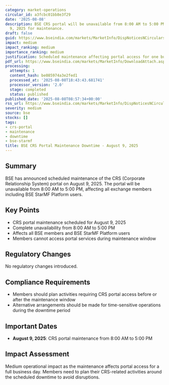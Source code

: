 ```yaml
---
category: market-operations
circular_id: a3fcbc01bb8e3f29
date: '2025-08-08'
description: BSE CRS portal will be unavailable from 8:00 AM to 5:00 PM on August
  9, 2025 for maintenance.
draft: false
guid: https://www.bseindia.com/markets/MarketInfo/DispNoticesNCirculars.aspx?Noticeid={8F580828-F057-4CA6-B705-4365F791AE42}&noticeno=20250808-7&dt=08/08/2025&icount=7&totcount=62&flag=0
impact: medium
impact_ranking: medium
importance_ranking: medium
justification: Scheduled maintenance affecting portal access for one business day
pdf_url: https://www.bseindia.com/markets/MarketInfo/DownloadAttach.aspx?id=20250808-7&attachedId=
processing:
  attempts: 1
  content_hash: be085974a3e2fed1
  processed_at: '2025-08-08T18:43:43.681741'
  processor_version: '2.0'
  stage: completed
  status: published
published_date: '2025-08-08T08:57:34+00:00'
rss_url: https://www.bseindia.com/markets/MarketInfo/DispNoticesNCirculars.aspx?Noticeid={8F580828-F057-4CA6-B705-4365F791AE42}&noticeno=20250808-7&dt=08/08/2025&icount=7&totcount=62&flag=0
severity: medium
source: bse
stocks: []
tags:
- crs-portal
- maintenance
- downtime
- bse-starmf
title: BSE CRS Portal Maintenance Downtime - August 9, 2025
---
```


## Summary

BSE has announced scheduled maintenance of the CRS (Corporate Relationship System) portal on August 9, 2025. The portal will be unavailable from 8:00 AM to 5:00 PM, affecting all exchange members including BSE StarMF Platform users.

## Key Points

- CRS portal maintenance scheduled for August 9, 2025
- Complete unavailability from 8:00 AM to 5:00 PM
- Affects all BSE members and BSE StarMF Platform users
- Members cannot access portal services during maintenance window

## Regulatory Changes

No regulatory changes introduced.

## Compliance Requirements

- Members should plan activities requiring CRS portal access before or after the maintenance window
- Alternative arrangements should be made for time-sensitive operations during the downtime period

## Important Dates

- **August 9, 2025**: CRS portal maintenance from 8:00 AM to 5:00 PM

## Impact Assessment

Medium operational impact as the maintenance affects portal access for a full business day. Members need to plan their CRS-related activities around the scheduled downtime to avoid disruptions.